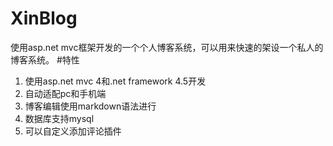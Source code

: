 # XinBlog
使用asp.net mvc框架开发的一个个人博客系统，可以用来快速的架设一个私人的博客系统。
#特性
1. 使用asp.net mvc 4和.net framework 4.5开发
1. 自动适配pc和手机端
1. 博客编辑使用markdown语法进行
1. 数据库支持mysql
1. 可以自定义添加评论插件
